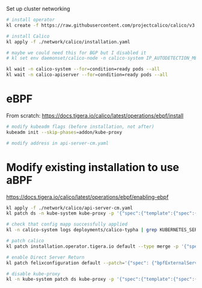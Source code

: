 
Set up cluster networking
```bash
# install operator
kl create -f https://raw.githubusercontent.com/projectcalico/calico/v3.25.0/manifests/tigera-operator.yaml

# install Calico
kl apply -f ./network/calico/installation.yaml

# maybe we could need this for BGP but I disabled it
# kl set env daemonset/calico-node -n calico-system IP_AUTODETECTION_METHOD=interface=ens18

kl wait -n calico-system --for=condition=ready pods --all
kl wait -n calico-apiserver --for=condition=ready pods --all
```

# eBPF

From scratch:
https://docs.tigera.io/calico/latest/operations/ebpf/install

```bash
# modify kubeadm flags (before installation, not after)
kubeadm init --skip-phases=addon/kube-proxy

# modify address in api-server-cm.yaml
```

# Modify existing installation to use aBPF

https://docs.tigera.io/calico/latest/operations/ebpf/enabling-ebpf

```bash
kl apply -f ./network/calico/api-server-cm.yaml
kl patch ds -n kube-system kube-proxy -p '{"spec":{"template":{"spec":{"nodeSelector":{"non-calico": "true"}}}}}'

# check that config mapp successfully applied
kl -n calico-system logs deployments/calico-typha | grep KUBERNETES_SERVICE_HOST

# patch calico
kl patch installation.operator.tigera.io default --type merge -p '{"spec":{"calicoNetwork":{"linuxDataplane":"BPF", "hostPorts":null}}}'

# enable Direct Server Return
kl patch felixconfiguration default --patch='{"spec": {"bpfExternalServiceMode": "DSR"}}'

# disable kube-proxy
kl -n kube-system patch ds kube-proxy -p '{"spec":{"template":{"spec":{"nodeSelector":{"non-calico": "true"}}}}}'
```
